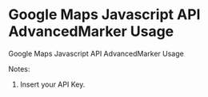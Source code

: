 # Google Maps Javascript API AdvancedMarker Usage
 Google Maps Javascript API AdvancedMarker Usage

 Notes:
 1) Insert your API Key.

    

 

